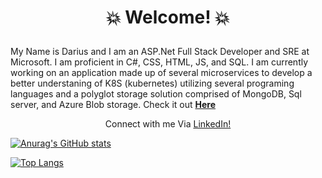 
# <p align ="center"> 💥 Welcome! 💥 </p> 

My Name is Darius and I am an  ASP.Net Full Stack Developer and SRE at Microsoft. I am proficient in C#, CSS, HTML, JS, and SQL. I am currently working on an application made up of several microservices to develop a better understaning of K8S (kubernetes) utilizing several programing languages and a polyglot storage solution comprised of MongoDB, Sql server, and Azure Blob storage. Check it out <b><a href=https://github.com/Darius-D/BeLoudProject_K8s>Here</a></b>

<p align="center"> Connect with me Via <a href="https://www.linkedin.com/in/darius-dubose/">LinkedIn!</a>

[![Anurag's GitHub stats](https://github-readme-stats.vercel.app/api?username=Darius-D&theme=chartreuse-dark)](https://github.com/anuraghazra/github-readme-stats)

[![Top Langs](https://github-readme-stats.vercel.app/api/top-langs/?username=Darius-D&layout=compact&theme=chartreuse-dark)](https://github.com/anuraghazra/github-readme-stats)

<!--
**Darius-D/Darius-D** is a ✨ _special_ ✨ repository because its `README.md` (this file) appears on your GitHub profile.

Here are some ideas to get you started:

- 🔭 I’m currently working on ...
- 🌱 I’m currently learning ...
- 👯 I’m looking to collaborate on ...
- 🤔 I’m looking for help with ...
- 💬 Ask me about ...
- 📫 How to reach me: ...
- 😄 Pronouns: ...
- ⚡ Fun fact: ...
-->
